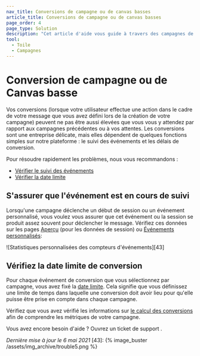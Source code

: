 ```yaml
---
nav_title: Conversions de campagne ou de canvas basses
article_title: Conversions de campagne ou de canvas basses
page_order: 4
page_type: Solution
description: "Cet article d'aide vous guide à travers des campagnes de dépannage ou des Canvases avec des taux de conversion inférieurs à ceux prévus."
tool:
  - Toile
  - Campagnes
---
```


# Conversion de campagne ou de Canvas basse

Vos conversions (lorsque votre utilisateur effectue une action dans le cadre de votre message que vous avez défini lors de la création de votre campagne) peuvent ne pas être aussi élevées que vous vous y attendez par rapport aux campagnes précédentes ou à vos attentes. Les conversions sont une entreprise délicate, mais elles dépendent de quelques fonctions simples sur notre plateforme : le suivi des événements et les délais de conversion.

Pour résoudre rapidement les problèmes, nous vous recommandons :

* [Vérifier le suivi des événements](#ensure-the-event-is-tracking)
* [Vérifier la date limite](#verify-the-deadline-to-convert)


## S'assurer que l'événement est en cours de suivi

Lorsqu'une campagne déclenche un début de session ou un événement personnalisé, vous voulez vous assurer que cet événement ou la session se produit assez souvent pour déclencher le message. Vérifiez ces données sur les pages [Aperçu][1] (pour les données de session) ou [Événements personnalisés][2]:

!\[Statistiques personnalisées des compteurs d'événements\]\[43\]

## Vérifiez la date limite de conversion

Pour chaque événement de conversion que vous sélectionnez par campagne, vous avez fixé la [date limite][44]. Cela signifie que vous définissez une limite de temps dans laquelle une conversion doit avoir lieu pour qu'elle puisse être prise en compte dans chaque campagne.

Vérifiez que vous avez vérifié les informations sur [le calcul des conversions][45] afin de comprendre les métriques de votre campagne.

Vous avez encore besoin d'aide ? Ouvrez un ticket de support []({{site.baseurl}}/braze_support/).

_Dernière mise à jour le 6 mai 2021_
[43]: {% image_buster /assets/img_archive/trouble5.png %}

[1]: {{site.baseurl}}/user_guide/data_and_analytics/your_reports/understanding_your_app_usage_data/#understanding-your-app-usage-data
[2]: {{site.baseurl}}/user_guide/data_and_analytics/configuring_reporting/#configuring-reporting
[44]: {{site.baseurl}}/user_guide/engagement_tools/campaigns/testing_and_more/conversion_events/#step-2-add-conversion-events
[45]: {{site.baseurl}}/user_guide/engagement_tools/campaigns/testing_and_more/conversion_events/#conversion-tracking-rule